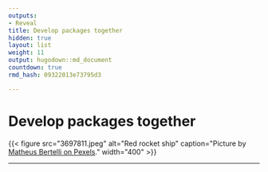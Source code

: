 ```yaml
---
outputs:
- Reveal
title: Develop packages together
hidden: true
layout: list
weight: 11
output: hugodown::md_document
countdown: true
rmd_hash: 09322013e73795d3

---
```


# Develop packages together

<div class="highlight">

</div>

<div class="highlight">

{{< figure src="3697811.jpeg" alt="Red rocket ship" caption="Picture by [Matheus Bertelli on Pexels](https://www.pexels.com/photo/editorial-photo-of-red-rocket-ship-3697811/)." width="400" >}}

</div>

------------------------------------------------------------------------

